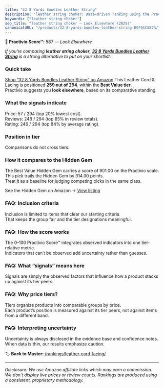 ```yaml
---
title: "32 8 Yards Bundles Leather String"
description: "leather string choker: Data-driven ranking using the Practivio Score™. Positioned by quality, value, demand, findability, momentum."
keywords: ["leather string choker"]
seo_title: "leather string choker — Look Elsewhere (2025)"
canonicalURL: "/products/32-8-yards-bundles-leather-string-B0F9SCS82R/"
---
```


**🚫 Practivio Score™:** 587 — _Look Elsewhere_


*If you're comparing **leather string choker**, **[32 8 Yards Bundles Leather String](https://www.amazon.com/dp/B0F9SCS82R?tag=practivio-20)** is a strong alternative to put on your shortlist.*
### Quick take
[Shop “32 8 Yards Bundles Leather String” on Amazon](https://www.amazon.com/dp/B0F9SCS82R?tag=practivio-20)
This Leather Cord & Lacing is positioned **259 out of 294**, within the **Best Value tier**.  
Practivio suggests you **look elsewhere**, based on its comparative standing.

### What the signals indicate
Price: 57 / 294 (top 20% lowest cost).  
Reviews: 248 / 294 (top 85% in review totals).  
Rating: 246 / 294 (top 84% by average rating).  

### Position in tier
Comparisons do not cross tiers.

### How it compares to the Hidden Gem
The Best Value Hidden Gem carries a score of 901.00 on the Practivio scale.  
This pick trails the Hidden Gem by 314.00 points.  
Treat it as a baseline for judging competing picks in the same class.  

See the Hidden Gem on Amazon → [View listing](https://www.amazon.com/dp/B08VHSCJ7F?tag=practivio-20)

### FAQ: Inclusion criteria
Inclusion is limited to items that clear our starting criteria.  
That keeps the group fair and the tier designations meaningful.

### FAQ: How the score works
The 0–100 Practivio Score™ integrates observed indicators into one tier-relative metric.  
Indicators that can’t be observed add uncertainty rather than guesses.

### FAQ: What “signals” means here
Signals are simply the observed factors that influence how a product stacks up against its tier peers.

### FAQ: Why price tiers?
Tiers organize products into comparable groups by price.  
Each product’s position is measured against its tier peers, not against items from a different band.

### FAQ: Interpreting uncertainty
Uncertainty is always disclosed in the evidence base and confidence notes.  
When data is thin, our results emphasize caution.


🏷️ **Back to Master:** [/rankings/leather-cord-lacing/](/rankings/leather-cord-lacing/)

---
_Disclosure: We use Amazon affiliate links which may earn a commission. We don’t display live prices or review counts. Rankings are produced using a consistent, proprietary methodology._

